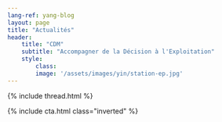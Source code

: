 ```yaml
---
lang-ref: yang-blog
layout: page
title: "Actualités"
header:
    title: "CDM"
    subtitle: "Accompagner de la Décision à l'Exploitation"
    style:
        class:
        image: '/assets/images/yin/station-ep.jpg'
---
```


{% include thread.html %}

{% include cta.html class="inverted" %}
